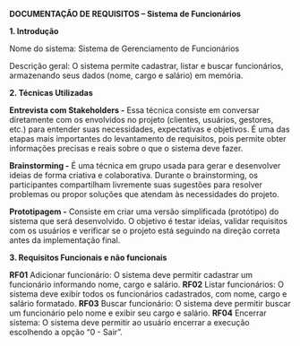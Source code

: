 **DOCUMENTAÇÃO DE REQUISITOS – Sistema de Funcionários**

**1. Introdução**

Nome do sistema: Sistema de Gerenciamento de Funcionários

Descrição geral: O sistema permite cadastrar, listar e buscar funcionários, armazenando seus dados (nome, cargo e salário) em memória.

**2. Técnicas Utilizadas**

**Entrevista com Stakeholders -** Essa técnica consiste em conversar diretamente com os envolvidos no projeto (clientes, usuários, gestores, etc.) para entender suas necessidades, expectativas e objetivos. 
É uma das etapas mais importantes do levantamento de requisitos, pois permite obter informações precisas e reais sobre o que o sistema deve fazer.

**Brainstorming -** É uma técnica em grupo usada para gerar e desenvolver ideias de forma criativa e colaborativa.
Durante o brainstorming, os participantes compartilham livremente suas sugestões para resolver problemas ou propor soluções que atendam às necessidades do projeto.

**Prototipagem -** Consiste em criar uma versão simplificada (protótipo) do sistema que será desenvolvido.
O objetivo é testar ideias, validar requisitos com os usuários e verificar se o projeto está seguindo na direção correta antes da implementação final.

**3. Requisitos Funcionais e não funcionais** 

**RF01**	Adicionar funcionário: O sistema deve permitir cadastrar um funcionário informando nome, cargo e salário.
**RF02**	Listar funcionários:	O sistema deve exibir todos os funcionários cadastrados, com nome, cargo e salário formatado.
**RF03**	Buscar funcionário:	O sistema deve permitir buscar um funcionário pelo nome e exibir seu cargo e salário.
**RF04**	Encerrar sistema:	O sistema deve permitir ao usuário encerrar a execução escolhendo a opção “0 - Sair”.



